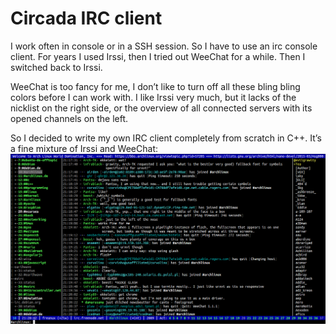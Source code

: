 # Circada IRC client
I work often in console or in a SSH session. So I have to use an irc console client. For years I used Irssi, then I tried out WeeChat for a while. Then I switched back to Irssi.

WeeChat is too fancy for me, I don’t like to turn off all these bling bling colors before I can work with. I like Irssi very much, but it lacks of the nicklist on the right side, or the overview of all connected servers with its opened channels on the left.

So I decided to write my own IRC client completely from scratch in C++. It’s a fine mixture of Irssi and WeeChat:
![alt tag](https://raw.githubusercontent.com/freanux/circada/master/pictures/circada1.png)

